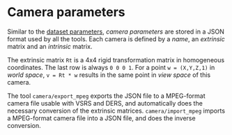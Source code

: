 # Camera parameters

Similar to the [dataset parameters](dataset.html), _camera parameters_ are stored in a JSON format used by all the tools.
Each camera is defined by a _name_, an _extrinsic_ matrix and an _intrinsic_ matrix.

The extrinsic matrix `Rt` is a 4x4 rigid transformation matrix in homogeneous coordinates. The last row is always
`0 0 0 1`. For a point `w = (X,Y,Z,1)` in _world space_, `v = Rt * w` results in the same point
in _view space_ of this camera.

The tool `camera/export_mpeg` exports the JSON file to a MPEG-format camera file usable with VSRS and DERS, and automatically
does the necessary conversion of the extrinsic matrices. `camera/import_mpeg` imports a MPEG-format camera file into
a JSON file, and does the inverse conversion.
